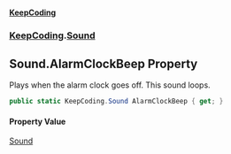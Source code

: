 #### [KeepCoding](index.md 'index')
### [KeepCoding](KeepCoding.md 'KeepCoding').[Sound](KeepCoding_Sound.md 'KeepCoding.Sound')
## Sound.AlarmClockBeep Property
Plays when the alarm clock goes off. This sound loops.  
```csharp
public static KeepCoding.Sound AlarmClockBeep { get; }
```
#### Property Value
[Sound](KeepCoding_Sound.md 'KeepCoding.Sound')
